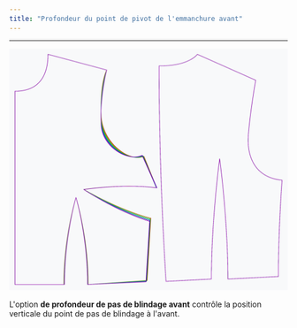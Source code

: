 ```yaml
---
title: "Profondeur du point de pivot de l'emmanchure avant"
---
```


***

![L'effet de l'option de profondeur du pas d'armure avant sur le patron](sample.png)

L'option **de profondeur de pas de blindage avant** contrôle la position verticale du point de pas de blindage à l'avant.




